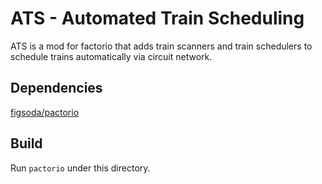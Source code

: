 # ATS - Automated Train Scheduling
ATS is a mod for factorio that adds train scanners and train schedulers to schedule trains automatically via circuit network. 

## Dependencies
[figsoda/pactorio](https://github.com/figsoda/pactorio)

## Build
Run `pactorio` under this directory. 

